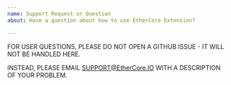 ```yaml
---
name: Support Request or Question
about: Have a question about how to use EtherCore Extension?

---
```


FOR USER QUESTIONS, PLEASE DO NOT OPEN A GITHUB ISSUE - IT WILL NOT BE HANDLED HERE.

INSTEAD, PLEASE EMAIL SUPPORT@EtherCore.IO WITH A DESCRIPTION OF YOUR PROBLEM.
